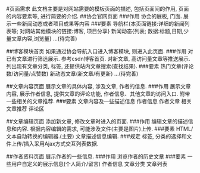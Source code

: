 #页面需求
此文档主要是对网站需要的模板页面的描述, 包括页面间的作用, 页面的内容要素等, 进行简要的介绍.
##协会官网页面
###作用
    协会的展板, 门面. 展示一些新闻动态或者项目成果等内容
###要素
    导航栏{本页面链接:详细的新闻列表等; 对网站其他模块的链接:博客, 项目分享}
    新闻动态{列表; 数据:标题,日期,少量文章内容,浏览量}
    ...(待完善)

##博客模块首页
    如果通过协会导航入口进入博客模块, 则进入此页面.
###作用
    对已有文章进行筛选展示. 参考csdn博客首页. 对新文章, 高访问量文章等推送展示. 列出现有文章分类, 标签, 还提供站内文章搜索(查找结果).
###要素
    热门文章(评论数/访问量/点赞数)
    新动态文章(新文章/有更新)
    ...(待完善)

##文章内容页面
    展示文章的具体内容, 涉及文章, 作者的信息.
###作用
    展示文章内容, 展示作者信息, 提供文章的评论功能, 作者信息、其他文章的访问入口. 附带一些相关的文章推荐.
###要素
    文章内容及一些描述信息
    作者信息
    作者文章
    相关文章推荐
    评论区

##文章编辑页面
    添加新文章, 修改文章时进入的页面.
###作用
    编辑文章的描述信息和内容.
    根据内容编辑的需求, 可能涉及文件(主要是图片)上传.
###要素
    HTML/文本自动转换的编辑器.(主要)
    文章描述信息编辑.
###规定
    标签, 分类的选择和文件上传/插入采用Ajax方式交互列表数据.
    
##作者资料页面
    展示作者的一些信息.
###作用
    浏览作者的历史文章
###要素
    一些用户自定义的展示信息(个人简介/留言)
    作者信息
    文章分类
    文章列表
